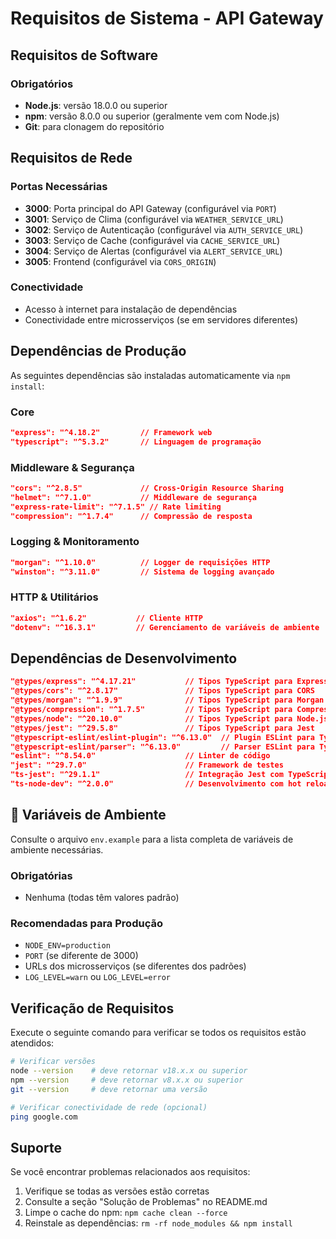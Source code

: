 # Requisitos de Sistema - API Gateway

## Requisitos de Software

### Obrigatórios
- **Node.js**: versão 18.0.0 ou superior
- **npm**: versão 8.0.0 ou superior (geralmente vem com Node.js)
- **Git**: para clonagem do repositório


## Requisitos de Rede

### Portas Necessárias
- **3000**: Porta principal do API Gateway (configurável via `PORT`)
- **3001**: Serviço de Clima (configurável via `WEATHER_SERVICE_URL`)
- **3002**: Serviço de Autenticação (configurável via `AUTH_SERVICE_URL`)
- **3003**: Serviço de Cache (configurável via `CACHE_SERVICE_URL`)
- **3004**: Serviço de Alertas (configurável via `ALERT_SERVICE_URL`)
- **3005**: Frontend (configurável via `CORS_ORIGIN`)

### Conectividade
- Acesso à internet para instalação de dependências
- Conectividade entre microsserviços (se em servidores diferentes)

## Dependências de Produção

As seguintes dependências são instaladas automaticamente via `npm install`:

### Core
```json
"express": "^4.18.2"         // Framework web
"typescript": "^5.3.2"       // Linguagem de programação
```

### Middleware & Segurança
```json
"cors": "^2.8.5"             // Cross-Origin Resource Sharing
"helmet": "^7.1.0"           // Middleware de segurança
"express-rate-limit": "^7.1.5" // Rate limiting
"compression": "^1.7.4"      // Compressão de resposta
```

### Logging & Monitoramento
```json
"morgan": "^1.10.0"          // Logger de requisições HTTP
"winston": "^3.11.0"         // Sistema de logging avançado
```

### HTTP & Utilitários
```json
"axios": "^1.6.2"           // Cliente HTTP
"dotenv": "^16.3.1"         // Gerenciamento de variáveis de ambiente
```

##  Dependências de Desenvolvimento

```json
"@types/express": "^4.17.21"           // Tipos TypeScript para Express
"@types/cors": "^2.8.17"               // Tipos TypeScript para CORS
"@types/morgan": "^1.9.9"              // Tipos TypeScript para Morgan
"@types/compression": "^1.7.5"         // Tipos TypeScript para Compression
"@types/node": "^20.10.0"              // Tipos TypeScript para Node.js
"@types/jest": "^29.5.8"               // Tipos TypeScript para Jest
"@typescript-eslint/eslint-plugin": "^6.13.0"  // Plugin ESLint para TypeScript
"@typescript-eslint/parser": "^6.13.0"         // Parser ESLint para TypeScript
"eslint": "^8.54.0"                    // Linter de código
"jest": "^29.7.0"                      // Framework de testes
"ts-jest": "^29.1.1"                   // Integração Jest com TypeScript
"ts-node-dev": "^2.0.0"                // Desenvolvimento com hot reload
```

## 🔐 Variáveis de Ambiente

Consulte o arquivo `env.example` para a lista completa de variáveis de ambiente necessárias.

### Obrigatórias
- Nenhuma (todas têm valores padrão)

### Recomendadas para Produção
- `NODE_ENV=production`
- `PORT` (se diferente de 3000)
- URLs dos microsserviços (se diferentes dos padrões)
- `LOG_LEVEL=warn` ou `LOG_LEVEL=error`

## Verificação de Requisitos

Execute o seguinte comando para verificar se todos os requisitos estão atendidos:

```bash
# Verificar versões
node --version    # deve retornar v18.x.x ou superior
npm --version     # deve retornar v8.x.x ou superior
git --version     # deve retornar uma versão

# Verificar conectividade de rede (opcional)
ping google.com

```


## Suporte

Se você encontrar problemas relacionados aos requisitos:

1. Verifique se todas as versões estão corretas
2. Consulte a seção "Solução de Problemas" no README.md
3. Limpe o cache do npm: `npm cache clean --force`
4. Reinstale as dependências: `rm -rf node_modules && npm install`
